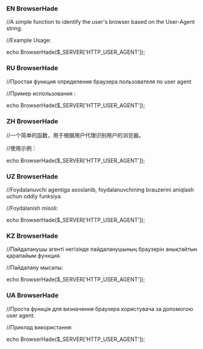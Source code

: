 <h3>EN BrowserHade</h3>
//A simple function to identify the user's browser based on the User-Agent string.

//Example Usage:

echo BrowserHade($_SERVER['HTTP_USER_AGENT']);

<h3>RU BrowserHade</h3>
//Простая функция определения браузера пользователя по user agent 

//Пример использования :

echo BrowserHade($_SERVER['HTTP_USER_AGENT']);

<h3>ZH BrowserHade</h3>
//一个简单的函数，用于根据用户代理识别用户的浏览器。

//使用示例：

echo BrowserHade($_SERVER['HTTP_USER_AGENT']);

<h3>UZ BrowserHade</h3>
//Foydalanuvchi agentiga asoslanib, foydalanuvchining brauzerini aniqlash uchun oddiy funksiya.

//Foydalanish misoli:

echo BrowserHade($_SERVER['HTTP_USER_AGENT']);

<h3>KZ BrowserHade</h3>
//Пайдаланушы агенті негізінде пайдаланушының браузерін анықтайтын қарапайым функция.

//Пайдалану мысалы:

echo BrowserHade($_SERVER['HTTP_USER_AGENT']);

<h3>UA BrowserHade</h3>
//Проста функція для визначення браузера користувача за допомогою user agent.

//Приклад використання:

echo BrowserHade($_SERVER['HTTP_USER_AGENT']);
